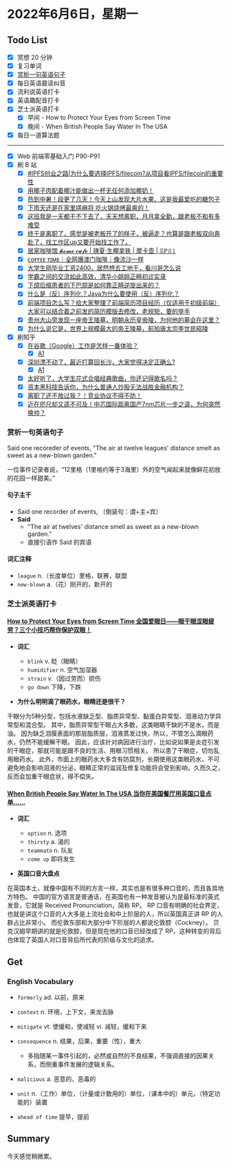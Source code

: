 # 2022年6月6日，星期一

## Todo List

- [x] 冥想 20 分钟
- [x] 复习单词
- [x] [赏析一句英语句子](#赏析一句英语句子)
- [x] 每日英语晨读纠音
- [x] 流利说英语打卡
- [x] 英语趣配音打卡
- [x] 芝士派英语打卡
  - [x] 早间 - How to Protect Your Eyes from Screen Time
  - [x] 晚间 - When British People Say Water In The USA
- [x] 每日一道算法题
--------
- [x] Web 前端零基础入门 P90-P91
- [x] 刷 B 站
  - [x] [#IPFS创业之路|为什么要选择IPFS/filecoin?从项目看IPFS/filecoin的重要性](https://b23.tv/SFHKZSZ)
  - [x] [用椰子肉配着椰汁能做出一杯无任何添加椰奶！](https://b23.tv/tOkK64i)
  - [x] [热到中暑！段更了几天！今天上山发现大片水果、这是我最爱吃的糖包子](https://b23.tv/QfOiDc0)
  - [x] [下雨天还是在家里搓麻将 吃火锅烧烤最爽的！](https://b23.tv/VQTRYmI)
  - [x] [这班我是一天都干不下去了，天天想离职，月月拿全勤，跟老板不和有多难受](https://b23.tv/EHG44FL)
  - [x] [终于是离职了，感觉是被老板开了的样子，被逼走？也算是跟老板双向奔赴了，找工作区up又要开始找工作了。](https://b23.tv/ggPnvKY)
  - [x] [居家咖啡馆 𝓱𝓸𝓶𝓮 𝓬𝓪𝓯𝓮 | 瑰夏·生椰拿铁 | 摩卡壶 | 𝔼ℙ𝟘𝟙](https://b23.tv/s5xDX43)
  - [x] [ᴄᴏғғᴇᴇ ᴛɪᴍᴇ｜全网爆澳门咖啡｜像流沙一样](https://b23.tv/lKOBAUs)
  - [x] [大学生刚毕业工资2400，居然想去工地干，看川哥怎么说](https://b23.tv/FdZIZJR)
  - [x] [学霸之间的交流如此高效，清华小姐姐正畸初诊实录](https://b23.tv/zhK04pm)
  - [x] [下颌后缩患者的下巴颏是如何靠正畸逆旋出来的？](https://b23.tv/C8o1SKb)
  - [x] [什么是（反）序列化？Java为什么要使用（反）序列化？](https://b23.tv/Deaw4Zg)
  - [x] [前端项目怎么写？给大家整理了前端简历项目经历（仅适用于初级前端）大家可以结合着之前发的简历模版去修改，老规矩，要的举手](https://b23.tv/0tv9kHC)
  - [x] [贵州大山旁发现一座帝王陵墓，明朝永历皇帝陵，为何他的墓会在这里？](https://b23.tv/tKfYWqG)
  - [x] [为什么说它是，世界上规模最大的帝王陵墓，航拍唐太宗李世民昭陵](https://b23.tv/ft655LQ)
- [x] 刷知乎
  - [x] [在谷歌（Google）工作是怎样一番体验？](https://www.zhihu.com/question/24290336)
    - [x] [A1](https://www.zhihu.com/question/24290336/answer/1850537331)
  - [x] [深圳漂不动了，最近打算回长沙，大家觉得决定正确么?](https://www.zhihu.com/question/535456769)
    - [x] [A1](https://www.zhihu.com/question/535456769/answer/2514796308)
  - [x] [太好听了，大学生花式合唱经典歌曲，你还记得歌名吗？](https://www.zhihu.com/zvideo/1350073813934161921)
  - [x] [资本黑科技告诉你，为什么普通人炒股无法战胜金融机构？](https://www.zhihu.com/zvideo/1297313000601092096)
  - [x] [离职了还不放过我？！竞业协议不得不防！](https://www.zhihu.com/zvideo/1507880013970485248)
  - [x] [近在咫尺却又遥不可及！中芯国际距离国产7nm芯片一步之遥，为何突然换帅？](https://www.zhihu.com/zvideo/1391173505698852864)

### 赏析一句英语句子

Said one recoreder of events, "The air at twelve leagues' distance smelt as sweet as a new-blown garden."

一位事件记录者说，“12里格（1里格约等于3海里）外的空气闻起来就像鲜花初放的花园一样甜美。”

#### 句子主干

- Said one recorder of events, （倒装句：谓+主+宾）
- **Said**
  - "The air at twelves' distance smell as sweet as a new-blown garden."
  - 直接引语作 Said 的宾语

#### 词汇注释

- `league` n.（长度单位）里格，联赛，联盟
- `new-blown` a.（花）刚开的，新开的

### 芝士派英语打卡

#### [How to Protect Your Eyes from Screen Time 全国爱眼日——眼干眼涩眼疲劳？三个小技巧帮你保护双眼！](https://reading.baicizhan.com/h5/listen-movie.html?id=721&wxapp=mint_danni_ear#/home)

- **词汇**

  - `blink` v. 眨（眼睛）
  - `humidifier` n. 空气加湿器
  - `strain` v.（因过劳而）损伤
  - `go down` 下降，下跌

- **为什么明明滴了眼药水，眼睛还是很干？**

干眼分为5种分型，包括水液缺乏型、脂质异常型、黏蛋白异常型、泪液动力学异常型和混合型。
其中，脂质异常型干眼占大多数，这类眼睛干缺的不是水，而是油。
因为缺乏泪膜表面的那层脂质层，泪液蒸发过快，所以，不管怎么滴眼药水，仍然不能缓解干眼。
因此，应该针对病因进行治疗，比如说如果是炎症引发的干眼症，那就可能是跟不良的生活、用眼习惯相关。
所以患了干眼症，切勿乱用眼药水。
此外，市面上的眼药水大多含有防腐剂，长期使用这类眼药水，不可避免地会影响泪液的分泌，眼睛正常的滋润及修复功能将会受到影响，久而久之，反而会加重干眼症状，得不偿失。

#### [When British People Say Water In The USA 当你在美国餐厅用英国口音点单……](http://reading.baicizhan.com/h5/listen-movie.html?id=722&wxapp=mint_danni_ear#/home)

- **词汇**

  - `option` n. 选项
  - `thirsty` a. 渴的
  - `teammate` n. 队友
  - `come up` 即将发生

- **英国口音大盘点**

在英国本土，就像中国有不同的方言一样，其实也是有很多种口音的，而且各具地方特色。
中国的官方语言是普通话，在英国也有一种发音被认为是最标准的英式发音，它就是 Received Pronunciation，简称 RP。
RP 口音有明确的社会界定，也就是讲这个口音的人大多是上流社会和中上阶层的人，所以英国真正讲 RP 的人群占比非常小。
而伦敦东部和大部分中下阶层的人都说伦敦腔（Cockney）。
贝克汉姆早期讲的就是伦敦腔，但是现在他的口音已经改成了 RP，这种转变的背后也体现了英国人对口音背后所代表的阶级与文化的追求。

## Get

### English Vocabulary

- `formerly` ad. 以前，原来

- `context` n. 环境，上下文，来龙去脉

- `mitigate` vt. 使缓和，使减轻 vi. 减轻，缓和下来

- `consequence` n. 结果，后果，重要（性），重大
  - 多指随某一事件引起的，必然或自然的不良结果，不强调直接的因果关系，而侧重事件发展的逻辑关系。

- `malicious` a. 恶意的，恶毒的

- `unit` n.（工作）单位，（计量或计数用的）单位，（课本中的）单元，（特定功能的）装置

- `ahead of time` 提早，提前

## Summary

今天感觉稍微累。
